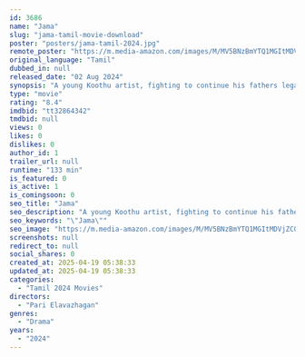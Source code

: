 ```yaml
---
id: 3686
name: "Jama"
slug: "jama-tamil-movie-download"
poster: "posters/jama-tamil-2024.jpg"
remote_poster: "https://m.media-amazon.com/images/M/MV5BNzBmYTQ1MGItMDVjZC00ZWY1LWI5Y2UtZGFlYmNlNGU2MTM5XkEyXkFqcGc@._V1_SX300.jpg"
original_language: "Tamil"
dubbed_in: null
released_date: "02 Aug 2024"
synopsis: "A young Koothu artist, fighting to continue his fathers legacy of traditional folk art amidst rivals suppressions , torn between his love, mothers wishes, and his own creative path."
type: "movie"
rating: "8.4"
imdbid: "tt32864342"
tmdbid: null
views: 0
likes: 0
dislikes: 0
author_id: 1
trailer_url: null
runtime: "133 min"
is_featured: 0
is_active: 1
is_comingsoon: 0
seo_title: "Jama"
seo_description: "A young Koothu artist, fighting to continue his fathers legacy of traditional folk art amidst rivals suppressions , torn between his love, mothers wishes, and his own creative path."
seo_keywords: "\"Jama\""
seo_image: "https://m.media-amazon.com/images/M/MV5BNzBmYTQ1MGItMDVjZC00ZWY1LWI5Y2UtZGFlYmNlNGU2MTM5XkEyXkFqcGc@._V1_SX300.jpg"
screenshots: null
redirect_to: null
social_shares: 0
created_at: 2025-04-19 05:38:33
updated_at: 2025-04-19 05:38:33
categories:
  - "Tamil 2024 Movies"
directors:
  - "Pari Elavazhagan"
genres:
  - "Drama"
years:
  - "2024"
---
```

